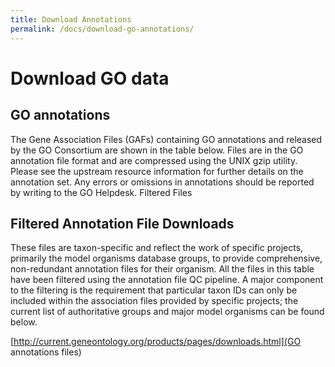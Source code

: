 ```yaml
---
title: Download Annotations
permalink: /docs/download-go-annotations/
---
```

# Download GO data 

## GO annotations 

The Gene Association Files (GAFs) containing GO annotations and released by the GO Consortium are shown in the table below. Files are in the GO annotation file format and are compressed using the UNIX gzip utility. Please see the upstream resource information for further details on the annotation set. Any errors or omissions in annotations should be reported by writing to the GO Helpdesk.
Filtered Files

## Filtered Annotation File Downloads
These files are taxon-specific and reflect the work of specific projects, primarily the model organisms database groups, to provide comprehensive, non-redundant annotation files for their organism. All the files in this table have been filtered using the annotation file QC pipeline. A major component to the filtering is the requirement that particular taxon IDs can only be included within the association files provided by specific projects; the current list of authoritative groups and major model organisms can be found below.

[http://current.geneontology.org/products/pages/downloads.html](GO annotations files)

